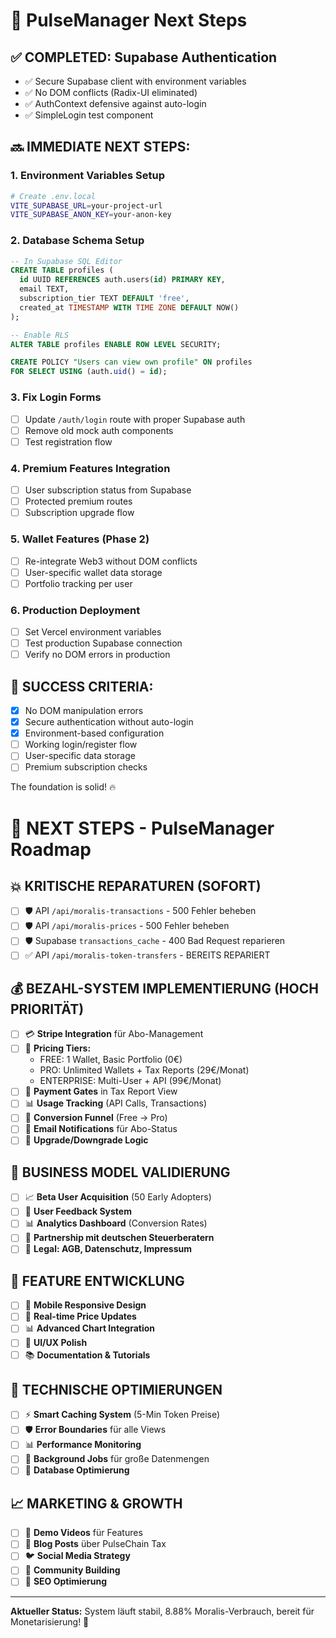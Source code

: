# 🚀 PulseManager Next Steps

## ✅ COMPLETED: Supabase Authentication
- ✅ Secure Supabase client with environment variables
- ✅ No DOM conflicts (Radix-UI eliminated) 
- ✅ AuthContext defensive against auto-login
- ✅ SimpleLogin test component

## 🔜 IMMEDIATE NEXT STEPS:

### 1. Environment Variables Setup
```bash
# Create .env.local
VITE_SUPABASE_URL=your-project-url
VITE_SUPABASE_ANON_KEY=your-anon-key
```

### 2. Database Schema Setup
```sql
-- In Supabase SQL Editor
CREATE TABLE profiles (
  id UUID REFERENCES auth.users(id) PRIMARY KEY,
  email TEXT,
  subscription_tier TEXT DEFAULT 'free',
  created_at TIMESTAMP WITH TIME ZONE DEFAULT NOW()
);

-- Enable RLS
ALTER TABLE profiles ENABLE ROW LEVEL SECURITY;

CREATE POLICY "Users can view own profile" ON profiles 
FOR SELECT USING (auth.uid() = id);
```

### 3. Fix Login Forms
- [ ] Update `/auth/login` route with proper Supabase auth
- [ ] Remove old mock auth components
- [ ] Test registration flow

### 4. Premium Features Integration
- [ ] User subscription status from Supabase
- [ ] Protected premium routes
- [ ] Subscription upgrade flow

### 5. Wallet Features (Phase 2)
- [ ] Re-integrate Web3 without DOM conflicts
- [ ] User-specific wallet data storage
- [ ] Portfolio tracking per user

### 6. Production Deployment
- [ ] Set Vercel environment variables
- [ ] Test production Supabase connection
- [ ] Verify no DOM errors in production

## 🎯 SUCCESS CRITERIA:
- [x] No DOM manipulation errors
- [x] Secure authentication without auto-login
- [x] Environment-based configuration  
- [ ] Working login/register flow
- [ ] User-specific data storage
- [ ] Premium subscription checks

The foundation is solid! 🔥 

# 🚀 NEXT STEPS - PulseManager Roadmap

## 💥 KRITISCHE REPARATUREN (SOFORT)
- [ ] 🛡️ API `/api/moralis-transactions` - 500 Fehler beheben
- [ ] 🛡️ API `/api/moralis-prices` - 500 Fehler beheben  
- [ ] 🛡️ Supabase `transactions_cache` - 400 Bad Request reparieren
- [ ] ✅ API `/api/moralis-token-transfers` - BEREITS REPARIERT

## 💰 BEZAHL-SYSTEM IMPLEMENTIERUNG (HOCH PRIORITÄT)
- [ ] 💳 **Stripe Integration** für Abo-Management
- [ ] 💎 **Pricing Tiers:**
  - FREE: 1 Wallet, Basic Portfolio (0€)
  - PRO: Unlimited Wallets + Tax Reports (29€/Monat)
  - ENTERPRISE: Multi-User + API (99€/Monat)
- [ ] 🔐 **Payment Gates** in Tax Report View
- [ ] 📊 **Usage Tracking** (API Calls, Transactions)
- [ ] 🎯 **Conversion Funnel** (Free → Pro)
- [ ] 📧 **Email Notifications** für Abo-Status
- [ ] 🔄 **Upgrade/Downgrade Logic**

## 🎯 BUSINESS MODEL VALIDIERUNG
- [ ] 📈 **Beta User Acquisition** (50 Early Adopters)
- [ ] 💬 **User Feedback System** 
- [ ] 📊 **Analytics Dashboard** (Conversion Rates)
- [ ] 🤝 **Partnership mit deutschen Steuerberatern**
- [ ] 📝 **Legal: AGB, Datenschutz, Impressum**

## 🚀 FEATURE ENTWICKLUNG
- [ ] 📱 **Mobile Responsive Design**
- [ ] 🔄 **Real-time Price Updates**
- [ ] 📊 **Advanced Chart Integration**
- [ ] 🎨 **UI/UX Polish**
- [ ] 📚 **Documentation & Tutorials**

## 🔧 TECHNISCHE OPTIMIERUNGEN
- [ ] ⚡ **Smart Caching System** (5-Min Token Preise)
- [ ] 🛡️ **Error Boundaries** für alle Views
- [ ] 📊 **Performance Monitoring**
- [ ] 🔄 **Background Jobs** für große Datenmengen
- [ ] 💾 **Database Optimierung**

## 📈 MARKETING & GROWTH
- [ ] 🎥 **Demo Videos** für Features
- [ ] 📝 **Blog Posts** über PulseChain Tax
- [ ] 🐦 **Social Media Strategy**
- [ ] 🤝 **Community Building**
- [ ] 🎯 **SEO Optimierung**

---
**Aktueller Status:** System läuft stabil, 8.88% Moralis-Verbrauch, bereit für Monetarisierung! 🚀 